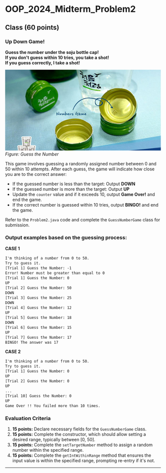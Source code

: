 # OOP_2024_Midterm_Problem2

## Class (60 points)

### Up Down Game!

**Guess the number under the soju bottle cap!**  
**If you don't guess within 10 tries, you take a shot!**  
**If you guess correctly, I take a shot!**

![Guess the Number](./2_guess.jpeg)
_Figure: Guess the Number_

This game involves guessing a randomly assigned number between 0 and 50 within 10 attempts. After each guess, the game will indicate how close you are to the correct answer:

- If the guessed number is less than the target: Output **DOWN**
- If the guessed number is more than the target: Output **UP**
- Update the `counter` value and if it exceeds 10, output **Game Over!** and end the game.
- If the correct number is guessed within 10 tries, output **BINGO!** and end the game.

Refer to the `Problem2.java` code and complete the `GuessNumberGame` class for submission.

### Output examples based on the guessing process:

**CASE 1**

```
I'm thinking of a number from 0 to 50.
Try to guess it.
[Trial 1] Guess the Number: -1
Error! Number must be greater than equal to 0
[Trial 1] Guess the Number: 0
UP
[Trial 2] Guess the Number: 50
DOWN
[Trial 3] Guess the Number: 25
DOWN
[Trial 4] Guess the Number: 12
UP
[Trial 5] Guess the Number: 18
DOWN
[Trial 6] Guess the Number: 15
UP
[Trial 7] Guess the Number: 17
BINGO! The answer was 17
```

**CASE 2**

```
I'm thinking of a number from 0 to 50.
Try to guess it.
[Trial 1] Guess the Number: 0
UP
[Trial 2] Guess the Number: 0
UP
...
[Trial 10] Guess the Number: 0
UP
Game Over !! You failed more than 10 times.
```

### Evaluation Criteria

1. **15 points:** Declare necessary fields for the `GuessNumberGame` class.
2. **15 points:** Complete the constructor, which should allow setting a desired range, typically between [0, 50].
3. **15 points:** Complete the `setTargetNumber` method to assign a random number within the specified range.
4. **15 points:** Complete the `getIntWithinRange` method that ensures the input value is within the specified range, prompting re-entry if it's not.

---
